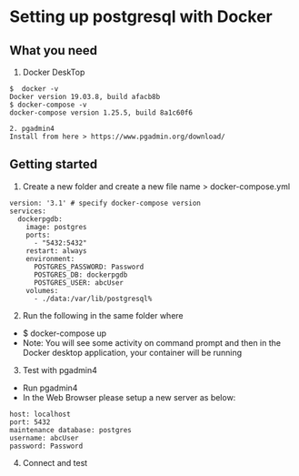 # Setting up postgresql with Docker #

## What you need ##
1. Docker DeskTop
```
$  docker -v
Docker version 19.03.8, build afacb8b
$ docker-compose -v
docker-compose version 1.25.5, build 8a1c60f6

2. pgadmin4 
Install from here > https://www.pgadmin.org/download/
```

## Getting started ##
1. Create a new folder and create a new file name > docker-compose.yml
```
version: '3.1' # specify docker-compose version
services:
  dockerpgdb:
    image: postgres
    ports:
      - "5432:5432"
    restart: always
    environment:
      POSTGRES_PASSWORD: Password
      POSTGRES_DB: dockerpgdb
      POSTGRES_USER: abcUser
    volumes:
      - ./data:/var/lib/postgresql%
```
2. Run the following in the same folder where  
- $ docker-compose up
- Note: You will see some activity on command prompt and then in the Docker desktop application, your container will be running

3. Test with pgadmin4
- Run pgadmin4
- In the Web Browser please setup a new server as below:
```
host: localhost
port: 5432
maintenance database: postgres
username: abcUser
password: Password
```

4. Connect and test



